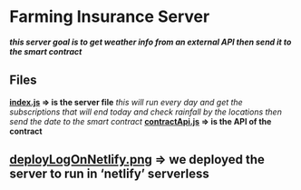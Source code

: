 # Farming Insurance Server
***this server goal is to get weather info from an external API then send it to the smart contract***

## Files
**[index.js](https://github.com/AbdQaddora/farming-insurance-server/blob/main/index.js "index.js") => is the server file** *this will run every day and get the subscriptions that will end today and check rainfall by the locations then send the date to the smart contract*
**[contractApi.js](https://github.com/AbdQaddora/farming-insurance-server/blob/main/contractApi.js "contractApi.js") => is the API of the contract**

## [deployLogOnNetlify.png](https://github.com/AbdQaddora/farming-insurance-server/blob/main/deployLogOnNetlify.png "deployLogOnNetlify.png")  => we deployed the server to run in ‘netlify’ serverless

